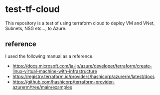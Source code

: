 # test-tf-cloud 
This repository is a test of using terraform cloud to deploy VM and VNet, Subnets, NSG etc..., to Azure.
## reference
I used the following manual as a reference.
+ https://docs.microsoft.com/ja-jp/azure/developer/terraform/create-linux-virtual-machine-with-infrastructure
+ https://registry.terraform.io/providers/hashicorp/azurerm/latest/docs
+ https://github.com/hashicorp/terraform-provider-azurerm/tree/main/examples
